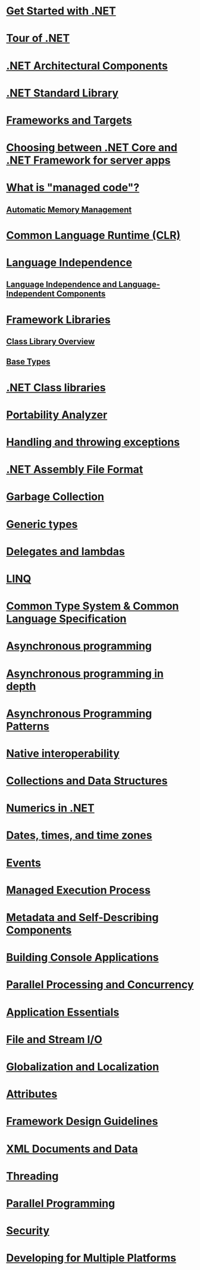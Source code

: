 # [Get Started with .NET](get-started.md)
# [Tour of .NET](tour.md)
# [.NET Architectural Components](components.md)
# [.NET Standard Library](library.md)
# [Frameworks and Targets](frameworks.md)
# [Choosing between .NET Core and .NET Framework for server apps](choosing-core-framework-server.md)
# [What is "managed code"?](managed-code.md)
## [Automatic Memory Management](automatic-memory-management.md) 
# [Common Language Runtime (CLR)](clr.md)
# [Language Independence](language-independence.md)
## [Language Independence and Language-Independent Components](language-independence-and-language-independent-components.md)
# [Framework Libraries](framework-libraries.md)
## [Class Library Overview](class-library-overview.md)  
## [Base Types](base-types/)  
# [.NET Class libraries](class-libraries.md)
# [Portability Analyzer](portability-analyzer.md)
# [Handling and throwing exceptions](exceptions/)
# [.NET Assembly File Format](assembly-format.md)
# [Garbage Collection](garbage-collection/)
# [Generic types](generics.md)
# [Delegates and lambdas](delegates-lambdas.md)
# [LINQ](using-linq.md)
# [Common Type System & Common Language Specification](common-type-system.md)
# [Asynchronous programming](async.md)
# [Asynchronous programming in depth](async-in-depth.md)
# [Asynchronous Programming Patterns](asynchronous-programming-patterns/)
# [Native interoperability](native-interop.md)
# [Collections and Data Structures](collections/)
# [Numerics in .NET](numerics.md)
# [Dates, times, and time zones](datetime/)
# [Events](events/)
# [Managed Execution Process](managed-execution-process.md)
# [Metadata and Self-Describing Components](metadata-and-self-describing-components.md)
# [Building Console Applications](building-console-apps.md)
# [Parallel Processing and Concurrency](parallel-processing-and-concurrency.md)
# [Application Essentials](application-essentials.md)
# [File and Stream I/O](io/index.md)
# [Globalization and Localization](globalization-localization/)
# [Attributes](attributes/)
# [Framework Design Guidelines](design-guidelines/)
# [XML Documents and Data](data/xml/)
# [Threading](threading/)
# [Parallel Programming](parallel-programming/)
# [Security](security/)
# [Developing for Multiple Platforms](cross-platform/)
